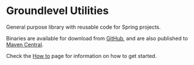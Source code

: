 # Groundlevel Utilities

General purpose library with reusable code for Spring projects.

Binaries are available for download from [GitHub](https://github.com/jpmsilva/groundlevel-utilities/releases),
and are also published to [Maven Central](https://search.maven.org/#search%7Cga%7C1%7Cg%3A%22com.github.jpmsilva.groundlevel-utilities%22).

Check the [How to](howto.html) page for information on how to get started.
